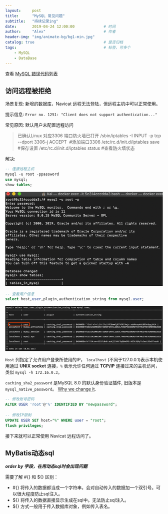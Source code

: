 ```yaml
---
layout:     post         
title:      "MySQL 常见问题"
subtitle:   "持续记录ing"  
date:       2019-04-24 12:00:00             # 时间
author:     "Alex"                          # 作者
header-img: "img/animate-bg/bg1-min.jpg"
catalog: true                               # 是否归档
tags:                                       # 标签，可多个
    - MySQL
    - DataBase
---
```


查看 [MySQL 错误代码列表](https://dev.mysql.com/doc/connector-j/5.1/en/connector-j-reference-error-sqlstates.html)

## 访问远程被拒绝

场景复现: 新增的数据库，Navicat 远程无法登陆，但远程主机中可以正常使用。

提示信息: `Error no. 1251: "Client does not support authentication..."`

常见原因: 默认用户未配置远程访问
>已确认Linux 对应3306 端口防火墙已打开
>/sbin/iptables -I INPUT -p tcp --dport 3306-j ACCEPT  #添加端口3306
>/etc/rc.d/init.d/iptables save #保存设置
>/etc/rc.d/init.d/iptables status #查看防火墙状态

解决:

```SQL
-- 连接远程主机
mysql -u root -ppassword
use mysql;
show tables;
```

![mysql-png](/img/in-post/post-database/mysql-login-1.png)

```SQL
-- 查看用户信息
select host,user,plugin,authentication_string from mysql.user;
```

![mysql-user](/img/in-post/post-database/mysql-user-1.png)

`Host` 列指定了允许用户登录所使用的IP， `localhost` (不同于127.0.0.1)表示本机使用通过 **UNIX socket** 连接，`%` 表示允许任何通过 **TCP/IP** 连接过来的主机访问，类似 `mysql -h 172.16.0.3`。

`caching_sha2_password` 是MySQL 8.0 的默认身份验证插件, 旧版本是 `mysql_native_password`。 [Why we change it](https://mysqlserverteam.com/mysql-8-0-4-new-default-authentication-plugin-caching_sha2_password/).

```SQL
-- 修改账号密码
ALTER USER 'root'@'%' IDENTIFIED BY "newpassword";

-- 修改IP限制
UPDATE USER SET host="%" WHERE user = "root";
flush privileges;
```

接下来就可以正常使用 Navicat 远程访问了。

## MyBatis动态sql

***order by 字段，在用动态sql时会出现问题***

需要了解 #{} 和 ${} 区别：

* #{} 将传入的数据都当成一个字符串，会对自动传入的数据加一个双引号。可以很大程度防止sql注入。
* ${} 将传入的数据直接显示生成在sql中。无法防止sql注入。
* ${} 方式一般用于传入数据库对象，例如传入表名。

